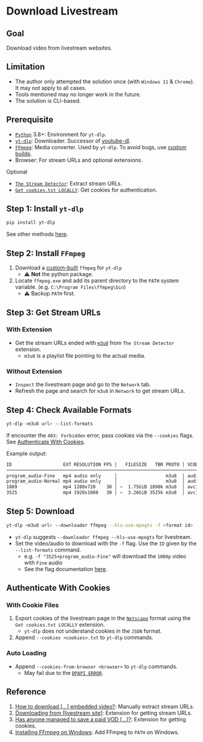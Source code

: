 # Download Livestream

## Goal
Download video from livestream websites.

## Limitation
- The author only attempted the solution once (with `Windows 11` & `Chrome`). It may not apply to all cases.
- Tools mentioned may no longer work in the future.
- The solution is CLI-based.

## Prerequisite
- [`Python`](https://www.python.org/) 3.8+: Environment for `yt-dlp`.
- [`yt-dlp`](https://github.com/yt-dlp/yt-dlp): Downloader. Successor of [youtube-dl](https://github.com/ytdl-org/youtube-dl).
- [`FFmpeg`](https://www.ffmpeg.org/): Media converter. Used by `yt-dlp`. To avoid bugs, use [custom builds](https://github.com/yt-dlp/FFmpeg-Builds#ffmpeg-static-auto-builds).
- Browser: For stream URLs and optional extensions.

Optional
- [`The Stream Detector`](https://chromewebstore.google.com/detail/the-stream-detector/iakkmkmhhckcmoiibcfjnooibphlobak): Extract stream URLs.
- [`Get cookies.txt LOCALLY`](https://chromewebstore.google.com/detail/get-cookiestxt-locally/cclelndahbckbenkjhflpdbgdldlbecc): Get cookies for authentication.

## Step 1: Install `yt-dlp`
```bash
pip install yt-dlp
```

See other methods [here](https://github.com/yt-dlp/yt-dlp?tab=readme-ov-file#installation).

## Step 2: Install `FFmpeg`
1. Download a [custom-built](https://github.com/yt-dlp/FFmpeg-Builds?tab=readme-ov-file#downloads) `ffmpeg` for `yt-dlp`
    - :warning: __Not__ the python package. 
2. Locate `ffmpeg.exe` and add its parent directory to the `PATH` system variable. (e.g. `C:\Program Files\ffmpeg\bin`)
    - :warning: Backup `PATH` first.

## Step 3: Get Stream URLs
### With Extension
- Get the stream URLs ended with [`m3u8`](https://en.wikipedia.org/wiki/M3U) from `The Stream Detector` extension.
  - `m3u8` is a playlist file pointing to the actual media.

### Without Extension
- `Inspect` the livestream page and go to the `Network` tab.
- Refresh the page and search for `m3u8` in `Network` to get stream URLs.

## Step 4: Check Available Formats
```bash
yt-dlp <m3u8 url> --list-formats 
```

If encounter the `403: Forbidden` error, pass cookies via the `--cookies` flags. See [Authenticate With Cookies](#authenticate-with-cookies).

Example output:
```bash
ID                   EXT RESOLUTION FPS │   FILESIZE   TBR PROTO │ VCODEC        VBR ACODEC     MORE INFO
────────────────────────────────────────────────────────────────────────────────────────────────────────────
program_audio-Fine   mp4 audio only     │                  m3u8  │ audio only        unknown    [eng] Fine
program_audio-Normal mp4 audio only     │                  m3u8  │ audio only        unknown    [eng] Normal
1889                 mp4 1280x720    30 │ ~  1.75GiB 1890k m3u8  │ avc1.4d401f 1890k video only
3525                 mp4 1920x1080   30 │ ~  3.26GiB 3525k m3u8  │ avc1.4d4028 3525k video only
```

## Step 5: Download
```bash
yt-dlp <m3u8 url> --downloader ffmpeg --hls-use-mpegts -f <format id>
```
- `yt-dlp` suggests `--downloader ffmpeg --hls-use-mpegts` for livestream.
- Set the video/audio to download with the `-f` flag. Use the `ID` given by the `--list-formats` command.
  - e.g. `-f "3525+program_audio-Fine"` will download the `1080p` video with `Fine` audio
  - See the flag documentation [here](https://github.com/yt-dlp/yt-dlp?tab=readme-ov-file#format-selection).
 
## Authenticate With Cookies
### With Cookie Files
1. Export cookies of the livestream page in the [`Netscape`](https://en.wikipedia.org/wiki/Netscape) format using the `Get cookies.txt LOCALLY` extension.
    - `yt-dlp` does not understand cookies in the `JSON` format.
2. Append `--cookies <cookies>.txt` to `yt-dlp` commands.

### Auto Loading
- Append `--cookies-from-browser <browser>` to `yt-dlp` commands.
    - May fail due to the [`DPAPI ERROR`](https://github.com/yt-dlp/yt-dlp/issues/10927).

## Reference
1. [How to download \[...\] embedded video?](https://www.reddit.com/r/youtubedl/comments/1beiy6w/comment/kutkvhj/?utm_source=share&utm_medium=web3x&utm_name=web3xcss&utm_term=1&utm_content=share_button): Manually extract stream URLs.
2. [Downloading from \[livestream site\]](https://www.reddit.com/r/youtubedl/comments/1bmbvji/downloading_from_spwn/?utm_source=share&utm_medium=web3x&utm_name=web3xcss&utm_term=1&utm_content=share_button): Extension for getting stream URLs.
3. [Has anyone managed to save a paid VOD \[...\]?](https://www.reddit.com/r/youtubedl/comments/thtmv5/comment/i1e92o2/?utm_source=share&utm_medium=web3x&utm_name=web3xcss&utm_term=1&utm_content=share_button): Extension for getting cookies.
4. [Installing FFmpeg on Windows](https://phoenixnap.com/kb/ffmpeg-windows): Add FFmpeg to `PATH` on Windows.
